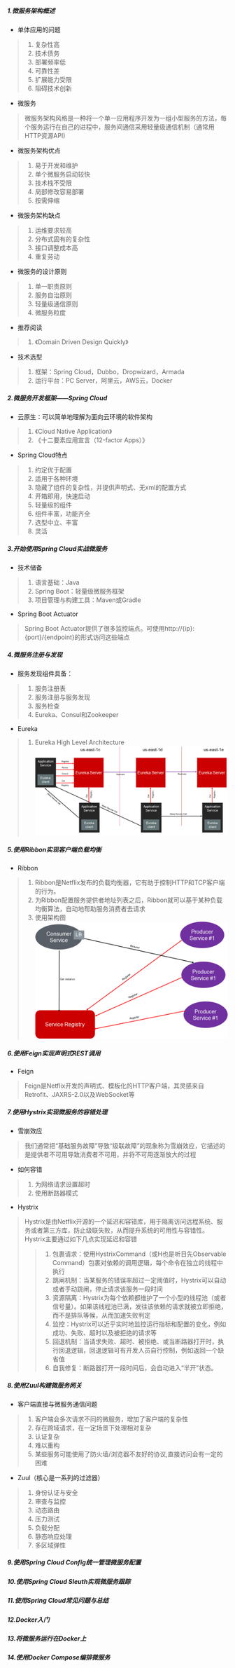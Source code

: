 ##### 1.微服务架构概述
* 单体应用的问题
> 1. 复杂性高
> 2. 技术债务
> 3. 部署频率低
> 4. 可靠性差
> 5. 扩展能力受限
> 6. 阻碍技术创新
* 微服务
> 微服务架构风格是一种将一个单一应用程序开发为一组小型服务的方法，每个服务运行在自己的进程中，服务间通信采用轻量级通信机制（通常用HTTP资源API)
* 微服务架构优点
> 1. 易于开发和维护
> 2. 单个微服务启动较快
> 3. 技术栈不受限
> 4. 局部修改容易部署
> 5. 按需伸缩
* 微服务架构缺点
> 1. 运维要求较高
> 2. 分布式固有的复杂性
> 3. 接口调整成本高
> 4. 重复劳动
* 微服务的设计原则
> 1. 单一职责原则
> 2. 服务自治原则
> 3. 轻量级通信原则
> 4. 微服务粒度
* 推荐阅读
> 1. 《Domain Driven Design Quickly》
* 技术选型
> 1. 框架：Spring Cloud，Dubbo，Dropwizard，Armada
> 2. 运行平台：PC Server，阿里云，AWS云，Docker

##### 2.微服务开发框架——Spring Cloud
* 云原生：可以简单地理解为面向云环境的软件架构
> 1. 《Cloud Native Application》
> 2. 《十二要素应用宣言（12-factor Apps）》
* Spring Cloud特点
> 1. 约定优于配置
> 2. 适用于各种环境
> 3. 隐藏了组件的复杂性，并提供声明式、无xml的配置方式
> 4. 开箱即用，快速启动
> 5. 轻量级的组件
> 6. 组件丰富，功能齐全
> 7. 选型中立、丰富
> 8. 灵活

##### 3.开始使用Spring Cloud实战微服务
* 技术储备
> 1. 语言基础：Java
> 2. Spring Boot：轻量级微服务框架
> 3. 项目管理与构建工具：Maven或Gradle
* Spring Boot Actuator
> Spring Boot Actuator提供了很多监控端点。可使用http://{ip}:{port}/{endpoint}的形式访问这些端点

##### 4.微服务注册与发现
* 服务发现组件具备：
> 1. 服务注册表
> 2. 服务注册与服务发现
> 3. 服务检查
> 4. Eureka、Consul和Zookeeper
* Eureka
> 1. Eureka High Level Architecture 
> ![Eureka High Level Architecture](https://github.com/peoffice/book/blob/master/spring_cloud_docker_microservices_images/eureka_high_level.png)

##### 5.使用Ribbon实现客户端负载均衡
* Ribbon
> 1. Ribbon是Netflix发布的负载均衡器，它有助于控制HTTP和TCP客户端的行为。
> 2. 为Ribbon配置服务提供者地址列表之后，Ribbon就可以基于某种负载均衡算法，自动地帮助服务消费者去请求
> 3. 使用架构图
> ![使用架构图](https://github.com/peoffice/book/blob/master/spring_cloud_docker_microservices_images/ribbon_load_balance.png)

##### 6.使用Feign实现声明式REST调用
* Feign
> Feign是Netflix开发的声明式、模板化的HTTP客户端，其灵感来自Retrofit、JAXRS-2.0以及WebSocket等

##### 7.使用Hystrix实现微服务的容错处理
* 雪崩效应
> 我们通常把“基础服务故障”导致“级联故障”的现象称为雪崩效应，它描述的是提供者不可用导致消费者不可用，并将不可用逐渐放大的过程
* 如何容错
> 1. 为网络请求设置超时
> 2. 使用断路器模式
* Hystrix
> Hystrix是由Netflix开源的一个延迟和容错库，用于隔离访问远程系统、服务或者第三方库，防止级联失败，从而提升系统的可用性与容错性。Hystrix主要通过如下几点实现延迟和容错
>> 1.  包裹请求：使用HystrixCommand（或H也是听日先Observable Command）包裹对依赖的调用逻辑，每个命令在独立的线程中执行
>> 2. 跳闸机制：当某服务的错误率超过一定阈值时，Hystrix可以自动或者手动跳闸，停止请求该服务一段时间
>> 3. 资源隔离：Hystrix为每个依赖都维护了一个小型的线程池（或者信号量）。如果该线程池已满，发往该依赖的请求就被立即拒绝，而不是排队等候，从而加速失败判定
>> 4. 监控：Hystrix可以近乎实时地监控运行指标和配置的变化，例如成功、失败、超时以及被拒绝的请求等
>> 5. 回退机制：当请求失败、超时、被拒绝、或当断路器打开时，执行回退逻辑，回退逻辑可有开发人员自行控制，例如返回一个缺省值
>> 6. 自我修复：断路器打开一段时间后，会自动进入“半开”状态。

##### 8.使用Zuul构建微服务网关
* 客户端直接与微服务通信问题
> 1. 客户端会多次请求不同的微服务，增加了客户端的复杂性
> 2. 存在跨域请求，在一定场景下处理相对复杂
> 3. 认证复杂
> 4. 难以重构
> 5. 某些服务可能使用了防火墙/浏览器不友好的协议,直接访问会有一定的困难
* Zuul（核心是一系列的过滤器）
> 1. 身份认证与安全
> 2. 审查与监控
> 3. 动态路由
> 4. 压力测试
> 5. 负载分配
> 6. 静态响应处理
> 7. 多区域弹性





##### 9.使用Spring Cloud Config统一管理微服务配置

##### 10.使用Spring Cloud Sleuth实现微服务跟踪
##### 11.使用Spring Cloud常见问题与总结
##### 12.Docker入门
##### 13.将微服务运行在Docker上
##### 14.使用Docker Compose编排微服务














